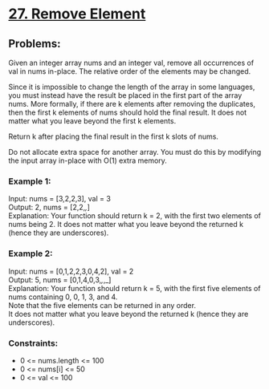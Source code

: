 # [27. Remove Element](https://leetcode.com/problems/remove-element/)

## Problems:
Given an integer array nums and an integer val, remove all occurrences of val in nums in-place. The relative order of the elements may be changed. <br>

Since it is impossible to change the length of the array in some languages, you must instead have the result be placed in the first part of the array nums. More formally, if there are k elements after removing the duplicates, then the first k elements of nums should hold the final result. It does not matter what you leave beyond the first k elements. <br>

Return k after placing the final result in the first k slots of nums. <br>

Do not allocate extra space for another array. You must do this by modifying the input array in-place with O(1) extra memory. <br>

### Example 1:
Input: nums = [3,2,2,3], val = 3 <br>
Output: 2, nums = [2,2,_,_] <br>
Explanation: Your function should return k = 2, with the first two elements of nums being 2.
It does not matter what you leave beyond the returned k (hence they are underscores). <br>

### Example 2:
Input: nums = [0,1,2,2,3,0,4,2], val = 2 <br>
Output: 5, nums = [0,1,4,0,3,_,_,_] <br>
Explanation: Your function should return k = 5, with the first five elements of nums containing 0, 0, 1, 3, and 4. <br>
Note that the five elements can be returned in any order. <br>
It does not matter what you leave beyond the returned k (hence they are underscores). <br>

### Constraints:
* 0 <= nums.length <= 100
* 0 <= nums[i] <= 50
* 0 <= val <= 100


